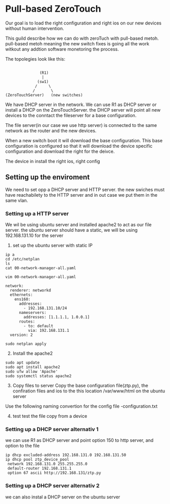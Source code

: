 # Pull-based ZeroTouch
Our goal is to load the right configuration and right ios on our new devices without human intervention. 

This guild describe how we can do with zeroTuch with pull-based metoh. pull-based metoh meaning the new switch fixes is going all the work witkout any addtion software monetoring the process.

The topolegies look like this:
```

               (R1)
                |
              (sw1)
             /     \
            /       \
(ZeroTouchServer)   (new switches)

```

We have DHCP server in the network. We can use R1 as DHCP server or install a DHCP on the ZeroTouchServer.
the DHCP server will point all new devices to the conntact the fileserver for a base configuration. 

The file server(in our case we use http server) is connected to the same network as the router and the new devices. 

When a new switch boot it will download the base configuration. This base configuration is configured  so that it will download the device specific configuration and download the right for the deivce.

The device in install the right ios, right config




## Setting up the enviroment
We need to set opp a DHCP server and HTTP server. 
the new swiches must have reachabilety to the HTTP server and in out case we put them in the same vlan. 


### Setting up a HTTP server

We wil be using ubuntu server and installed apache2 to act as our file server. 
the ubuntu server should have a static, we will be using  192.168.131.10 for the server


1) set up the ubuntu server with static IP

```
ip a
cd /etc/netplan
ls
cat 00-network-manager-all.yaml

vim 00-network-manager-all.yaml

network:
  renderer: networkd
  ethernets:
    ens160:
      addresses:
        - 192.168.131.10/24
      nameservers:
        addresses: [1.1.1.1, 1.0.0.1]
      routes:
        - to: default
          via: 192.168.131.1
  version: 2

sudo netplan apply

```



2) Install the apache2

```
sudo apt update
sudo apt install apache2
sudo ufw allow 'Apache'
sudo systemctl status apache2
```

3) Copy files to server
Copy the base configuration file(ztp.py), the confiration files and ios to the this location /var/www/html  on the ubuntu server

Use the following naming convertion for the config file 
<deivce serial nummer>-configuration.txt

4) test
test the file copy from a device


### Setting up a DHCP server alternativ 1
we can use R1 as DHCP server and point option 150 to http server, and option to the file

```
ip dhcp excluded-address 192.168.131.0 192.168.131.50
ip dhcp pool ztp_device_pool 
 network 192.168.131.0 255.255.255.0                      
 default-router 192.168.131.1                                      
 option 67 ascii http://192.168.131/ztp.py
```

### Setting up a  DHCP server alternativ 2

we can also instal a DHCP server on the ubuntu server



